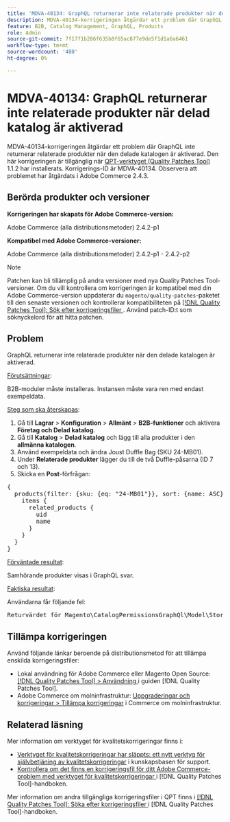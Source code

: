 ```yaml
---
title: 'MDVA-40134: GraphQL returnerar inte relaterade produkter när delad katalog är aktiverad'
description: MDVA-40134-korrigeringen åtgärdar ett problem där GraphQL inte returnerar relaterade produkter när den delade katalogen är aktiverad. Den här korrigeringen är tillgänglig när [QPT-verktyget (Quality Patches Tool)](https://experienceleague.adobe.com/en/docs/commerce-knowledge-base/kb/announcements/commerce-announcements/magento-quality-patches-released-new-tool-to-self-serve-quality-patches) 1.1.2 är installerat. Korrigerings-ID är MDVA-40134. Observera att problemet har åtgärdats i Adobe Commerce 2.4.3.
feature: B2B, Catalog Management, GraphQL, Products
role: Admin
source-git-commit: 7f17f1b286f635b8f65ac877e9de5f1d1a6a6461
workflow-type: tm+mt
source-wordcount: '480'
ht-degree: 0%

---
```


# MDVA-40134: GraphQL returnerar inte relaterade produkter när delad katalog är aktiverad

MDVA-40134-korrigeringen åtgärdar ett problem där GraphQL inte returnerar relaterade produkter när den delade katalogen är aktiverad. Den här korrigeringen är tillgänglig när [QPT-verktyget (Quality Patches Tool)](https://experienceleague.adobe.com/en/docs/commerce-knowledge-base/kb/announcements/commerce-announcements/magento-quality-patches-released-new-tool-to-self-serve-quality-patches) 1.1.2 har installerats. Korrigerings-ID är MDVA-40134. Observera att problemet har åtgärdats i Adobe Commerce 2.4.3.

## Berörda produkter och versioner

**Korrigeringen har skapats för Adobe Commerce-version:**

Adobe Commerce (alla distributionsmetoder) 2.4.2-p1

**Kompatibel med Adobe Commerce-versioner:**

Adobe Commerce (alla distributionsmetoder) 2.4.2-p1 - 2.4.2-p2

>[!NOTE]
>
>Patchen kan bli tillämplig på andra versioner med nya Quality Patches Tool-versioner. Om du vill kontrollera om korrigeringen är kompatibel med din Adobe Commerce-version uppdaterar du `magento/quality-patches`-paketet till den senaste versionen och kontrollerar kompatibiliteten på [[!DNL Quality Patches Tool]: Sök efter korrigeringsfiler ](https://experienceleague.adobe.com/en/docs/commerce-knowledge-base/kb/announcements/commerce-announcements/magento-quality-patches-released-new-tool-to-self-serve-quality-patches). Använd patch-ID:t som söknyckelord för att hitta patchen.

## Problem

GraphQL returnerar inte relaterade produkter när den delade katalogen är aktiverad.

<u>Förutsättningar</u>:

B2B-moduler måste installeras.
Instansen måste vara ren med endast exempeldata.

<u>Steg som ska återskapas</u>:

1. Gå till **Lagrar** > **Konfiguration** > **Allmänt** > **B2B-funktioner** och aktivera **Företag och Delad katalog**.
1. Gå till **Katalog** > **Delad katalog** och lägg till alla produkter i den **allmänna katalogen**.
1. Använd exempeldata och ändra Joust Duffle Bag (SKU 24-MB01).
1. Under **Relaterade produkter** lägger du till de två Duffle-påsarna (ID 7 och 13).
1. Skicka en **Post**-förfrågan:

<pre>{
  products(filter: {sku: {eq: "24-MB01"}}, sort: {name: ASC}) {
    items {
      related_products {
        uid
        name
      }
    }
  }
}</pre>

<u>Förväntade resultat</u>:

Samhörande produkter visas i GraphQL svar.

<u>Faktiska resultat</u>:

Användarna får följande fel:

<pre>Returvärdet för Magento\CatalogPermissionsGraphQl\Model\Store\StoreProcessor::getStoreId() måste vara av typen int, null returnerade {"exception":"[object] (GraphQL\\Error\\Error(code: 0): Returvärdet för Magento\\CatalogPermissionsGraphQl\\Model\\Store\\StoreProcessor::getStoreId() måste vara av typen int, null returnerat </pre>

## Tillämpa korrigeringen

Använd följande länkar beroende på distributionsmetod för att tillämpa enskilda korrigeringsfiler:

* Lokal användning för Adobe Commerce eller Magento Open Source: [[!DNL Quality Patches Tool] > Användning ](/help/tools/quality-patches-tool/usage.md) i guiden [!DNL Quality Patches Tool].
* Adobe Commerce om molninfrastruktur: [Uppgraderingar och korrigeringar > Tillämpa korrigeringar](https://experienceleague.adobe.com/docs/commerce-cloud-service/user-guide/develop/upgrade/apply-patches.html) i Commerce om molninfrastruktur.

## Relaterad läsning

Mer information om verktyget för kvalitetskorrigeringar finns i:

* [Verktyget för kvalitetskorrigeringar har släppts: ett nytt verktyg för självbetjäning av kvalitetskorrigeringar](https://experienceleague.adobe.com/en/docs/commerce-knowledge-base/kb/announcements/commerce-announcements/magento-quality-patches-released-new-tool-to-self-serve-quality-patches) i kunskapsbasen för support.
* [Kontrollera om det finns en korrigeringsfil för ditt Adobe Commerce-problem med verktyget för kvalitetskorrigeringar ](/help/tools/quality-patches-tool/patches-available-in-qpt/check-patch-for-magento-issue-with-magento-quality-patches.md) i [!DNL Quality Patches Tool]-handboken.

Mer information om andra tillgängliga korrigeringsfiler i QPT finns i [[!DNL Quality Patches Tool]: Söka efter korrigeringsfiler ](https://experienceleague.adobe.com/tools/commerce-quality-patches/index.html) i [!DNL Quality Patches Tool]-handboken.
